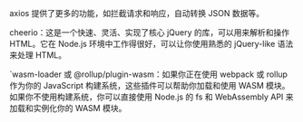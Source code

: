 axios 提供了更多的功能，如拦截请求和响应，自动转换 JSON 数据等。

cheerio：这是一个快速、灵活、实现了核心 jQuery 的库，可以用来解析和操作 HTML。它在 Node.js 环境中工作得很好，可以让你使用熟悉的 jQuery-like 语法来处理 HTML。


`wasm-loader 或 @rollup/plugin-wasm：如果你正在使用 webpack 或 rollup 作为你的 JavaScript 构建系统，这些插件可以帮助你加载和使用 WASM 模块。如果你不使用构建系统，你可以直接使用 Node.js 的 fs 和 WebAssembly API 来加载和实例化你的 WASM 模块。
